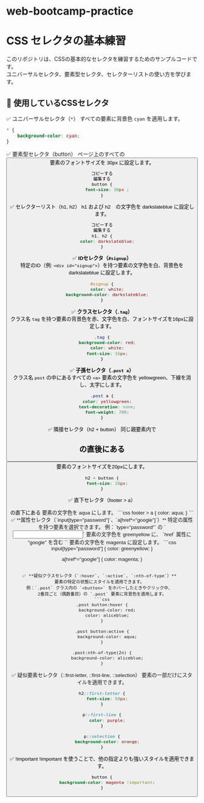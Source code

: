 # web-bootcamp-practice

# CSS セレクタの基本練習
このリポジトリは、CSSの基本的なセレクタを練習するためのサンプルコードです。  
ユニバーサルセレクタ、要素型セレクタ、セレクターリストの使い方を学びます。

## 🔧 使用しているCSSセレクタ
✅ ユニバーサルセレクタ（`*`）
すべての要素に背景色 `cyan` を適用します。
```css
* {
    background-color: cyan;
}
```

✅ 要素型セレクタ（button）
ページ上のすべての <button> 要素のフォントサイズを 30px に設定します。
```css
コピーする
編集する
button {
    font-size: 30px ;
}
```

✅ セレクターリスト（h1, h2）
h1 および h2　の文字色を darkslateblue に設定します。
```css
コピーする
編集する
h1, h2 {
    color: darkslateblue;
}
```
    
✅ **IDセレクタ（`#signup`）**  
特定のID（例: `<div id="signup">`）を持つ要素の文字色を白、背景色を darkslateblue に設定します。
```css
#signup {
    color: white;
    background-color: darkslateblue;
}
```

✅ **クラスセレクタ（`.tag`）**  
クラス名 `tag` を持つ要素の背景色を赤、文字色を白、フォントサイズを16pxに設定します。
```css
.tag {
    background-color: red;
    color: white;
    font-size: 16px;
}
```

✅ **子孫セレクタ（`.post a`）**  
クラス名 `post` の中にあるすべての `<a>` 要素の文字色を yellowgreen、下線を消し、太字にします。
```css
.post a {
    color: yellowgreen;
    text-decoration: none;
    font-weight: 700;
}
```
✅ 隣接セレクタ（h2 + button）
同じ親要素内で <h2> の直後にある <button> 要素のフォントサイズを20pxにします。
```css
h2 + button {
    font-size: 20px;
}
```
✅ 直下セレクタ（footer > a）
<footer> の直下にある <a> 要素の文字色を aqua にします。
```css
footer > a {
    color: aqua;
}
```
✅ **属性セレクタ（`input[type="password"]`、`a[href*="google"]`）**  
特定の属性を持つ要素を選択できます。  
例：`type="password"` の `<input>` 要素の文字色を greenyellow に、  
`href` 属性に "google" を含む `<a>` 要素の文字色を magenta に設定します。
```css
input[type="password"] {
    color: greenyellow;
}

a[href*="google"] {
    color: magenta;
}
```

✅ **疑似クラスセレクタ（`:hover`, `:active`, `:nth-of-type`）**  
要素の特定の状態にスタイルを適用できます。  
例：`.post` クラス内の `<button>` をホバーしたときやクリック中、  
2番目ごと（偶数番目）の `.post` 要素に背景色を適用します。
```css
.post button:hover {
    background-color: red;
    color: aliceblue;
}

.post button:active {
    background-color: aqua;
}

.post:nth-of-type(2n) {
    background-color: aliceblue;
}
```
✅ 疑似要素セレクタ（::first-letter, ::first-line, ::selection）
要素の一部だけにスタイルを適用できます。
```css
h2::first-letter {
    font-size: 50px;
}

p::first-line {
    color: purple;
}

p::selection {
    background-color: orange;
}
```
✅ !important
!important を使うことで、他の指定よりも強いスタイルを適用できます。
```css
button {
    background-color: magenta !important;
}
```





